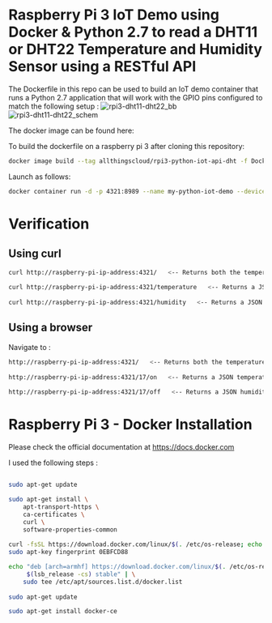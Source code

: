 # Raspberry Pi 3 IoT Demo using Docker &amp; Python 2.7 to read a DHT11 or DHT22 Temperature and Humidity Sensor using a RESTful API

The Dockerfile in this repo can be used to build an IoT demo container that runs a Python 2.7 application that will work with the GPIO pins configured to match the following setup :
![rpi3-dht11-dht22_bb](https://user-images.githubusercontent.com/9472095/37230251-ac0e8fba-23de-11e8-903f-b1987650cd0d.jpg)
![rpi3-dht11-dht22_schem](https://user-images.githubusercontent.com/9472095/37230255-afadce42-23de-11e8-841a-7d16a8be0285.jpg)


The docker image can be found here: 


To build the dockerfile on a raspberry pi 3 after cloning this repository: 
```bash
docker image build --tag allthingscloud/rpi3-python-iot-api-dht -f Dockerfile . 
```

Launch as follows:
```bash
docker container run -d -p 4321:8989 --name my-python-iot-demo --device /dev/gpiomem allthingscloud/rpi3-python-iot-api-dht
```
# Verification
## Using curl
```bash
curl http://raspberry-pi-ip-address:4321/   <-- Returns both the temperature and the humidity readings in JSON format
						  
curl http://raspberry-pi-ip-address:4321/temperature   <-- Returns a JSON temperature response
						       
curl http://raspberry-pi-ip-address:4321/humidity   <-- Returns a JSON humidity response
```
							
							
## Using a browser
Navigate to :
```bash
http://raspberry-pi-ip-address:4321/   <-- Returns both the temperature and the humidity readings in JSON format
					     
http://raspberry-pi-ip-address:4321/17/on   <-- Returns a JSON temperature response
						  
http://raspberry-pi-ip-address:4321/17/off   <-- Returns a JSON humidity response
```


# Raspberry Pi 3 - Docker Installation
Please check the official documentation at https://docs.docker.com

I used the following steps :

```bash

sudo apt-get update

sudo apt-get install \
    apt-transport-https \
    ca-certificates \
    curl \
    software-properties-common
	
curl -fsSL https://download.docker.com/linux/$(. /etc/os-release; echo "$ID")/gpg | sudo apt-key add -
sudo apt-key fingerprint 0EBFCD88

echo "deb [arch=armhf] https://download.docker.com/linux/$(. /etc/os-release; echo "$ID") \
     $(lsb_release -cs) stable" | \
    sudo tee /etc/apt/sources.list.d/docker.list   
   
sudo apt-get update

sudo apt-get install docker-ce

```
